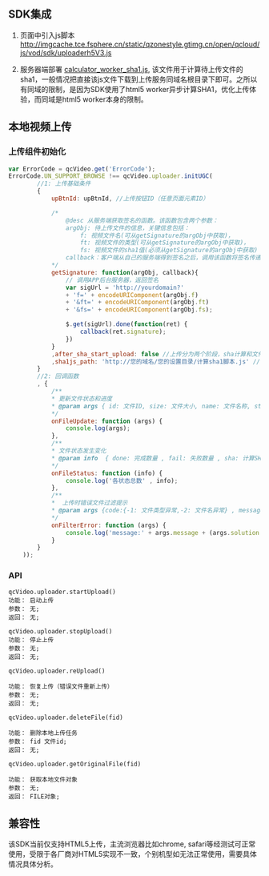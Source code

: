 ## SDK集成
1. 页面中引入js脚本
http://imgcache.tce.fsphere.cn/static/qzonestyle.gtimg.cn/open/qcloud/js/vod/sdk/uploaderh5V3.js

2. 服务器端部署 [calculator_worker_sha1.js](http://video.qcloud.com/calculator_worker_sha1.js), 该文件用于计算待上传文件的sha1，一般情况把直接该js文件下载到上传服务同域名根目录下即可。之所以有同域的限制，是因为SDK使用了html5 worker异步计算SHA1，优化上传体验，而同域是html5 worker本身的限制。

## 本地视频上传

### 上传组件初始化

```javascript
var ErrorCode = qcVideo.get('ErrorCode');
ErrorCode.UN_SUPPORT_BROWSE !== qcVideo.uploader.initUGC(
        //1: 上传基础条件
        {
            upBtnId: upBtnId, //上传按钮ID（任意页面元素ID）

            /*
                @desc 从服务端获取签名的函数。该函数包含两个参数：
                argObj: 待上传文件的信息，关键信息包括：
                    f: 视频文件名(可从getSignature的argObj中获取)，
                    ft: 视频文件的类型(可从getSignature的argObj中获取)，
                    fs: 视频文件的sha1值(必须从getSignature的argObj中获取)
                callback：客户端从自己的服务端得到签名之后，调用该函数将签名传递给SDK                    
            */
            getSignature: function(argObj, callback){
                // 调用APP后台服务器，返回签名
	            var sigUrl = 'http://yourdomain?'
	            + 'f=' + encodeURIComponent(argObj.f)
	            + '&ft=' + encodeURIComponent(argObj.ft)
	            + '&fs=' + encodeURIComponent(argObj.fs);

                $.get(sigUrl).done(function(ret) {
					callback(ret.signature);
				})
            }
            ,after_sha_start_upload: false //上传分为两个阶段，sha计算和文件网络传输；这个选项设置是否在sha计算完成后，立即进行网络传输上传 (默认非立即上传)
            ,sha1js_path: 'http://您的域名/您的设置目录/计算sha1脚本.js' //计算sha1的位置  ，默认为 'http://你的域名/calculator_worker_sha1.js'
        }
        //2: 回调函数
        , {
            /**
            * 更新文件状态和进度
            * @param args { id: 文件ID, size: 文件大小, name: 文件名称, status: 状态, percent: 进度,speed: 速度, errorCode: 错误码 }
            */
            onFileUpdate: function (args) {
                console.log(args);
            },
            /**
            * 文件状态发生变化
            * @param info  { done: 完成数量 , fail: 失败数量 , sha: 计算SHA或者等待计算SHA中的数量 , wait: 等待上传数量 , uploading: 上传中的数量 }
            */
            onFileStatus: function (info) {
                console.log('各状态总数' , info);
            },
            /**
            *  上传时错误文件过滤提示
            * @param args {code:{-1: 文件类型异常,-2: 文件名异常} , message: 错误原因 ， solution: 解决方法 }
            */
            onFilterError: function (args) {
                console.log('message:' + args.message + (args.solution ? (';solution==' + args.solution) : ''));
            }
        }
    ));
```


### API

```
qcVideo.uploader.startUpload()
功能： 启动上传
参数： 无;
返回： 无;
```

```
qcVideo.uploader.stopUpload()
功能： 停止上传
参数： 无;
返回： 无;
```

```
qcVideo.uploader.reUpload()

功能： 恢复上传（错误文件重新上传）
参数： 无;
返回： 无;
```

```
qcVideo.uploader.deleteFile(fid)

功能： 删除本地上传任务
参数： fid 文件id;
返回： 无;
```

```
qcVideo.uploader.getOriginalFile(fid)

功能： 获取本地文件对象
参数： 无;
返回： FILE对象;
```

## 兼容性

该SDK当前仅支持HTML5上传，主流浏览器比如chrome, safari等经测试可正常使用，受限于各厂商对HTML5实现不一致，个别机型如无法正常使用，需要具体情况具体分析。